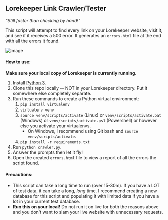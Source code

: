 ## Lorekeeper Link Crawler/Tester
_"Still faster than checking by hand!"_

This script will attempt to find every link on your Lorekeeper website, visit it, and see if it receives a 500 error. It generates an `errors.html` file at the end with all the errors it found.

![image](https://github.com/user-attachments/assets/c4ef3db6-8986-421b-a193-3cb0d08b6893)

#### How to use:

**Make sure your local copy of Lorekeeper is currently running.**

1. Install [Python 3](https://www.python.org/downloads/).
2. Clone this repo locally -- NOT in your Lorekeeper directory. Put it somewhere else completely separate.
3. Run these commands to create a Python virtual environment:
    1. `pip install virtualenv`
    2. `virtualenv venv`
    3. `source venv/scripts/activate` (Linux) or `venv/scripts/activate.bat` (Windows) or `venv/scripts/activate.ps1` (Powershell) or however else you activate your virtualenvs.
       - On Windows, I recommend using Git bash and `source venv/scripts/activate`.
    5. `pip install -r requirements.txt`
4. Run `python crawler.py`.
5. Answer the prompts then let it fly!
6. Open the created `errors.html` file to view a report of all the errors the script found.

#### Precautions:
- This script can take a long time to run (over 15-30m). If you have a LOT of test data, it can take a long, _long_ time. I recommend creating a new database for this script and populating it with limited data if you have a lot in your current test database.
- **Run this on your local!** Do not run it on live for both the reasons above and you don't want to slam your live website with unnecessary requests.
